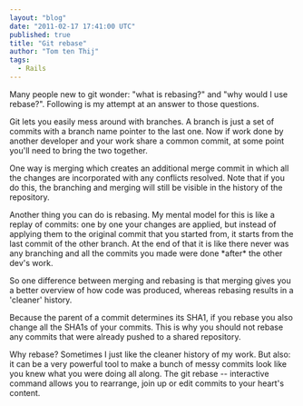 ```yaml
---
layout: "blog"
date: "2011-02-17 17:41:00 UTC"
published: true
title: "Git rebase"
author: "Tom ten Thij"
tags:
  - Rails
---
```


<p>Many people new to git wonder: &quot;what is rebasing?&quot; and &quot;why would I use rebase?&quot;. Following is my attempt at an answer to those questions.</p>
<p>Git lets you easily mess around with branches. A branch is just a set of commits with a branch name pointer to the last one. Now if work done by another developer and your work share a common commit, at some point you&#39;ll need to bring the two together.</p>
<p>One way is merging which creates an additional merge commit in which all the changes are incorporated with any conflicts resolved. Note that if you do this, the branching and merging will still be visible in the history of the repository.</p>
<p>Another thing you can do is rebasing. My mental model for this is like a replay of commits: one by one your changes are applied, but instead of applying them to the original commit that you started from, it starts from the last commit of the other branch. At the end of that it is like there never was any branching and all the commits you made were done *after* the other dev&#39;s work.</p>
<p>So one difference between merging and rebasing is that merging gives you a better overview of how code was produced, whereas rebasing results in a &#39;cleaner&#39; history.</p>
<p>Because the parent of a commit determines its SHA1, if you rebase you also change all the SHA1s of your commits. This is why you should not rebase any commits that were already pushed to a shared repository.</p>
<p>Why rebase? Sometimes I just like the cleaner history of my work. But also: it can be a very powerful tool to make a bunch of messy commits look like you knew what you were doing all along. The git rebase -- interactive command allows you to rearrange, join up or edit commits to your heart&#39;s content.</p>


